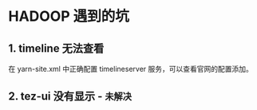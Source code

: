 # HADOOP 遇到的坑
## 1. timeline 无法查看
在 yarn-site.xml 中正确配置 timelineserver 服务，可以查看官网的配置添加。

## 2. tez-ui 没有显示 - `未解决`
